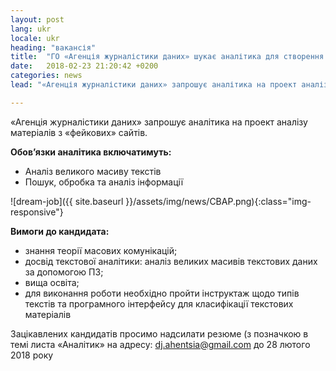 ```yaml
---
layout: post
lang: ukr
locale: ukr
heading: "вакансія"
title:  "ГО «Агенція журналістики даних» шукає аналітика для створення класифікованого масиву текстів"
date:   2018-02-23 21:20:42 +0200
categories: news
lead: "«Агенція журналістики даних» запрошує аналітика на проект аналізу матеріалів з «фейкових» сайтів."

---
```



«Агенція журналістики даних» запрошує аналітика на проект аналізу матеріалів з «фейкових» сайтів.

**Обов’язки аналітика включатимуть:**

- Аналіз великого масиву текстів
- Пошук, обробка та аналіз інформації

![dream-job]({{ site.baseurl }}/assets/img/news/CBAP.png){:class="img-responsive"}

**Вимоги до кандидата:**

- знання теорії масових комунікацій;
- досвід текстової аналітики: аналіз великих масивів текстових даних за допомогою ПЗ;
- вища освіта;
- для виконання роботи необхідно пройти інструктаж щодо типів текстів та програмного інтерфейсу для класифікації текстових матеріалів

Зацікавлених кандидатів просимо надсилати резюме (з позначкою в темі листа «Аналітик» на адресу: dj.ahentsia@gmail.com до 28 лютого 2018 року


